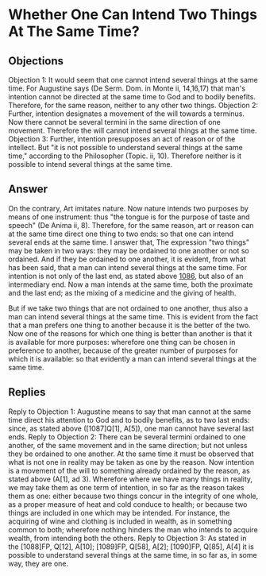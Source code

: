 # Whether One Can Intend Two Things At The Same Time?
## Objections
Objection 1: It would seem that one cannot intend several things at the same time. For Augustine says (De Serm. Dom. in Monte ii, 14,16,17) that man's intention cannot be directed at the same time to God and to bodily benefits. Therefore, for the same reason, neither to any other two things.
Objection 2: Further, intention designates a movement of the will towards a terminus. Now there cannot be several termini in the same direction of one movement. Therefore the will cannot intend several things at the same time.
Objection 3: Further, intention presupposes an act of reason or of the intellect. But "it is not possible to understand several things at the same time," according to the Philosopher (Topic. ii, 10). Therefore neither is it possible to intend several things at the same time.
## Answer
On the contrary, Art imitates nature. Now nature intends two purposes by means of one instrument: thus "the tongue is for the purpose of taste and speech" (De Anima ii, 8). Therefore, for the same reason, art or reason can at the same time direct one thing to two ends: so that one can intend several ends at the same time.
I answer that, The expression "two things" may be taken in two ways: they may be ordained to one another or not so ordained. And if they be ordained to one another, it is evident, from what has been said, that a man can intend several things at the same time. For intention is not only of the last end, as stated above [1086](A[2]), but also of an intermediary end. Now a man intends at the same time, both the proximate and the last end; as the mixing of a medicine and the giving of health.

But if we take two things that are not ordained to one another, thus also a man can intend several things at the same time. This is evident from the fact that a man prefers one thing to another because it is the better of the two. Now one of the reasons for which one thing is better than another is that it is available for more purposes: wherefore one thing can be chosen in preference to another, because of the greater number of purposes for which it is available: so that evidently a man can intend several things at the same time.
## Replies
Reply to Objection 1: Augustine means to say that man cannot at the same time direct his attention to God and to bodily benefits, as to two last ends: since, as stated above ([1087]Q[1], A[5]), one man cannot have several last ends.
Reply to Objection 2: There can be several termini ordained to one another, of the same movement and in the same direction; but not unless they be ordained to one another. At the same time it must be observed that what is not one in reality may be taken as one by the reason. Now intention is a movement of the will to something already ordained by the reason, as stated above (A[1], ad 3). Wherefore where we have many things in reality, we may take them as one term of intention, in so far as the reason takes them as one: either because two things concur in the integrity of one whole, as a proper measure of heat and cold conduce to health; or because two things are included in one which may be intended. For instance, the acquiring of wine and clothing is included in wealth, as in something common to both; wherefore nothing hinders the man who intends to acquire wealth, from intending both the others.
Reply to Objection 3: As stated in the [1088]FP, Q[12], A[10]; [1089]FP, Q[58], A[2]; [1090]FP, Q[85], A[4] it is possible to understand several things at the same time, in so far as, in some way, they are one.